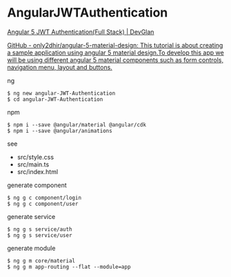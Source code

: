 # AngularJWTAuthentication

[Angular 5 JWT Authentication\(Full Stack\) \| DevGlan](https://www.devglan.com/spring-security/angular-jwt-authentication)

[GitHub \- only2dhir/angular\-5\-material\-design: This tutorial is about creating a sample application using angular 5 material design\.To develop this app we will be using different angular 5 material components such as form controls, navigation menu, layout and buttons\.](https://github.com/only2dhir/angular-5-material-design)


ng

    $ ng new angular-JWT-Authentication
    $ cd angular-JWT-Authentication
    
npm

    $ npm i --save @angular/material @angular/cdk
    $ npm i --save @angular/animations

see

* src/style.css
* src/main.ts
* src/index.html

generate component

    $ ng g c component/login
    $ ng g c component/user

generate service

    $ ng g s service/auth
    $ ng g s service/user

generate module

    $ ng g m core/material
    $ ng g m app-routing --flat --module=app
